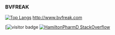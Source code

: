 ### BVFREAK

[![Top Langs](https://github-readme-stats.vercel.app/api/top-langs/?username=BVFreak&langs_count=10&layout=compact&theme=dark)](https://github.com/anuraghazra/github-readme-stats)
http://www.bvfreak.com

[![visitor badge](https://visitor-badge.glitch.me/badge?page_id=BVFreak.visitor-badge)
[![HamiltonPharmD StackOverflow](https://stackoverflow-badge.onrender.com/api/StackOverflowBadge/14122375)](https://stackoverflow.com/users/20837623/bvfreak)
